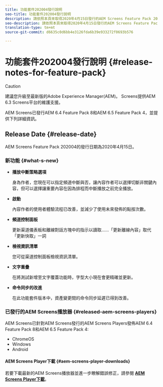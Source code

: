 ```yaml
---
title: 功能套件202004發行說明
seo-title: 功能套件202004發行說明
description: 請依照本頁來取得2020年4月15日發行的AEM Screens Feature Pack 202004的資訊。
seo-description: 請依照本頁來取得2020年4月15日發行的AEM Screens Feature Pack 202004的資訊。
translation-type: tm+mt
source-git-commit: d6635c0d6bb4e3126fda6b39e933272f0693b576

---
```



# 功能套件202004發行說明 {#release-notes-for-feature-pack}

>[!CAUTION]
>
>建議您升級至最新版的Adobe Experience Manager(AEM)。 Screens提供AEM 6.3 Screens平台的維護支援。

AEM Screens已發行AEM 6.4 Feature Pack 8和AEM 6.5 Feature Pack 4，並提供下列詳細資訊。

## Release Date {#release-date}

AEM Screens Feature Pack 202004的發行日期為2020年4月15日。

### 新功能 {#what-s-new}

* **播放中斷策略選項**

   身為作者，您現在可以指定頻道中斷與否，讓內容作者可以選擇切斷非關鍵內容，但可以選擇讓重要內容在因為排程而中斷播放之前完全播放。


* **啟動**

   內容作者的使用者體驗流程已改善，並減少了使用未來發佈的點按次數。

* **頻道控制面板**

   更新渠道儀表板和離線對話方塊中的指示以讀取……「更新離線內容」取代「更新快取」一詞


* **檢視資訊清單**

   您可從渠道控制面板檢視資訊清單。

* **文字重疊**

   在將測試新增至文字覆蓋功能時，字型大小現在會更精確並更新。

* **命令同步的改進**

   在此功能套件版本中，資產變更間的命令同步延遲已得到改善。

### 已發行的AEM Screens播放器 {#released-aem-screens-players}

AEM Screens已針對AEM Screens發行的AEM Screens Players發佈AEM 6.4 Feature Pack 8和AEM 6.5 Feature Pack 4:

* ChromeOS
* Windows
* Android

#### AEM Screens Player下載 {#aem-screens-player-downloads}

若要下載最新的AEM Screens播放器並進一步瞭解錯誤修正，請參閱 [**AEM Screens Player下載&#x200B;**](https://download.macromedia.com/screens/)。
